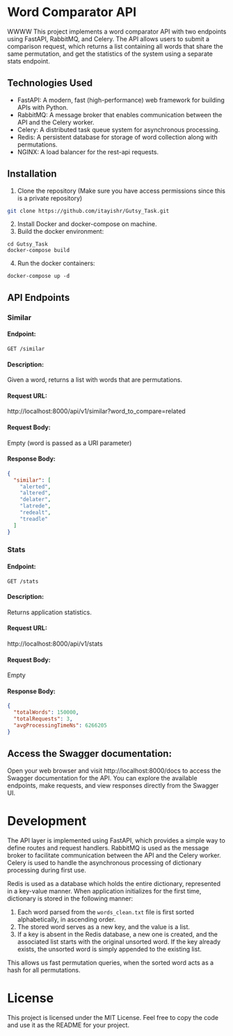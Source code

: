 # Word Comparator API
WWWW
This project implements a word comparator API with two endpoints using FastAPI, RabbitMQ, and Celery. The API allows users to submit a comparison request, which returns a list containing all words that share the same permutation, and get the statistics of the system using a separate stats endpoint.

## Technologies Used

- FastAPI: A modern, fast (high-performance) web framework for building APIs with Python.
- RabbitMQ: A message broker that enables communication between the API and the Celery worker.
- Celery: A distributed task queue system for asynchronous processing.
- Redis: A persistent database for storage of word collection along with permutations.
- NGINX: A load balancer for the rest-api requests.

## Installation 

1. Clone the repository (Make sure you have access permissions since this is a private repository)

```bash
git clone https://github.com/itayishr/Gutsy_Task.git
```

2. Install Docker and docker-compose on machine.
3. Build the docker environment:
```
cd Gutsy_Task
docker-compose build
```
4. Run the docker containers:
```
docker-compose up -d 
```

## API Endpoints

### Similar 

#### Endpoint: 
```GET /similar```

#### Description: 
Given a word, returns a list with words that are permutations. 

#### Request URL: 

http://localhost:8000/api/v1/similar?word_to_compare=related

#### Request Body: 

Empty (word is passed as a URI parameter)

#### Response Body:

```json
{
  "similar": [
    "alerted",
    "altered",
    "delater",
    "latrede",
    "redealt",
    "treadle"
  ]
}
```

### Stats 

#### Endpoint: 
```GET /stats```

#### Description: 
Returns application statistics.

#### Request URL: 

http://localhost:8000/api/v1/stats

#### Request Body: 

Empty

#### Response Body:

```json
{
  "totalWords": 150000,
  "totalRequests": 3,
  "avgProcessingTimeNs": 6266205
}
```
## Access the Swagger documentation:

Open your web browser and visit http://localhost:8000/docs to access the Swagger documentation for the API. 
You can explore the available endpoints, make requests, and view responses directly from the Swagger UI.


# Development

The API layer is implemented using FastAPI, which provides a simple way to define routes and request handlers.
RabbitMQ is used as the message broker to facilitate communication between the API and the Celery worker.
Celery is used to handle the asynchronous processing of dictionary processing during first use.

Redis is used as a database which holds the entire dictionary, represented in a key-value manner.
When application initializes for the first time, dictionary is stored in the following manner:
1. Each word parsed from the `words_clean.txt` file is first sorted alphabetically, in ascending order.
2. The stored word serves as a new key, and the value is a list. 
3. If a key is absent in the Redis database, a new one is created, and the associated list starts with the original unsorted word.
If the key already exists, the unsorted word is simply appended to the existing list.

This allows us fast permutation queries, when the sorted word acts as a hash for all permutations.

# License

This project is licensed under the MIT License.
Feel free to copy the code and use it as the README for your project.
